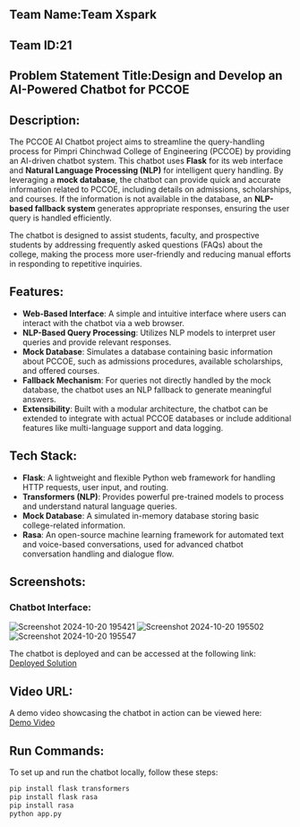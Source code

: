 ## Team Name:Team Xspark 

## Team ID:21


## Problem Statement Title:Design and Develop an AI-Powered Chatbot for PCCOE


## Description:
The PCCOE AI Chatbot project aims to streamline the query-handling process for Pimpri Chinchwad College of Engineering (PCCOE) by providing an AI-driven chatbot system. This chatbot uses **Flask** for its web interface and **Natural Language Processing (NLP)** for intelligent query handling. By leveraging a **mock database**, the chatbot can provide quick and accurate information related to PCCOE, including details on admissions, scholarships, and courses. If the information is not available in the database, an **NLP-based fallback system** generates appropriate responses, ensuring the user query is handled efficiently.

The chatbot is designed to assist students, faculty, and prospective students by addressing frequently asked questions (FAQs) about the college, making the process more user-friendly and reducing manual efforts in responding to repetitive inquiries.

## Features:
- **Web-Based Interface**: A simple and intuitive interface where users can interact with the chatbot via a web browser.
- **NLP-Based Query Processing**: Utilizes NLP models to interpret user queries and provide relevant responses.
- **Mock Database**: Simulates a database containing basic information about PCCOE, such as admissions procedures, available scholarships, and offered courses.
- **Fallback Mechanism**: For queries not directly handled by the mock database, the chatbot uses an NLP fallback to generate meaningful answers.
- **Extensibility**: Built with a modular architecture, the chatbot can be extended to integrate with actual PCCOE databases or include additional features like multi-language support and data logging.

## Tech Stack:
- **Flask**: A lightweight and flexible Python web framework for handling HTTP requests, user input, and routing.
- **Transformers (NLP)**: Provides powerful pre-trained models to process and understand natural language queries.
- **Mock Database**: A simulated in-memory database storing basic college-related information.
- **Rasa**: An open-source machine learning framework for automated text and voice-based conversations, used for advanced chatbot conversation handling and dialogue flow.

## Screenshots:
### Chatbot Interface:
![Screenshot 2024-10-20 195421](https://github.com/user-attachments/assets/68af7364-135b-4034-bbd5-a33681f29244)
![Screenshot 2024-10-20 195502](https://github.com/user-attachments/assets/db6f3bb6-7716-4a5c-8a27-cb6cb2f7ff29)
![Screenshot 2024-10-20 195547](https://github.com/user-attachments/assets/e5919a64-3859-45fe-bd65-f02ded469fbd)




The chatbot is deployed and can be accessed at the following link:  
[Deployed Solution](https://cdn.botpress.cloud/webchat/v2.2/shareable.html?configUrl=https://files.bpcontent.cloud/2024/10/20/06/20241020065035-OG3E73UG.json)

## Video URL:
A demo video showcasing the chatbot in action can be viewed here:  
[Demo Video](https://drive.google.com/drive/folders/1EeP97ghh-AMtpyh9lQ64rJiHbqMhZGtc?dmr=1&ec=wgc-drive-hero-goto)

## Run Commands:
To set up and run the chatbot locally, follow these steps:
   ```bash
pip install flask transformers
pip install flask rasa
pip install rasa
python app.py

  
